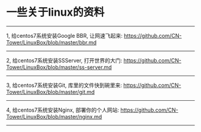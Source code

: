 # 一些关于linux的资料

-----------------------------------------------------------------------------------------
1, 给centos7系统安装Google BBR, 让网速飞起来: https://github.com/CN-Tower/LinuxBox/blob/master/bbr.md

-----------------------------------------------------------------------------------------
2, 给centos7系统安装SSServer, 打开世界的大门: https://github.com/CN-Tower/LinuxBox/blob/master/ss-server.md

-----------------------------------------------------------------------------------------
3, 给centos7系统安装Git, 库里的文件快到碗里来: https://github.com/CN-Tower/LinuxBox/blob/master/git.md

-----------------------------------------------------------------------------------------
4, 给centos7系统安装Nginx, 部署你的个人网站: https://github.com/CN-Tower/LinuxBox/blob/master/nginx.md

-----------------------------------------------------------------------------------------
